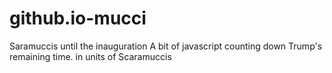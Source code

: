 # github.io-mucci
Saramuccis until the inauguration
A bit of javascript counting down Trump's remaining time. in units of Scaramuccis
